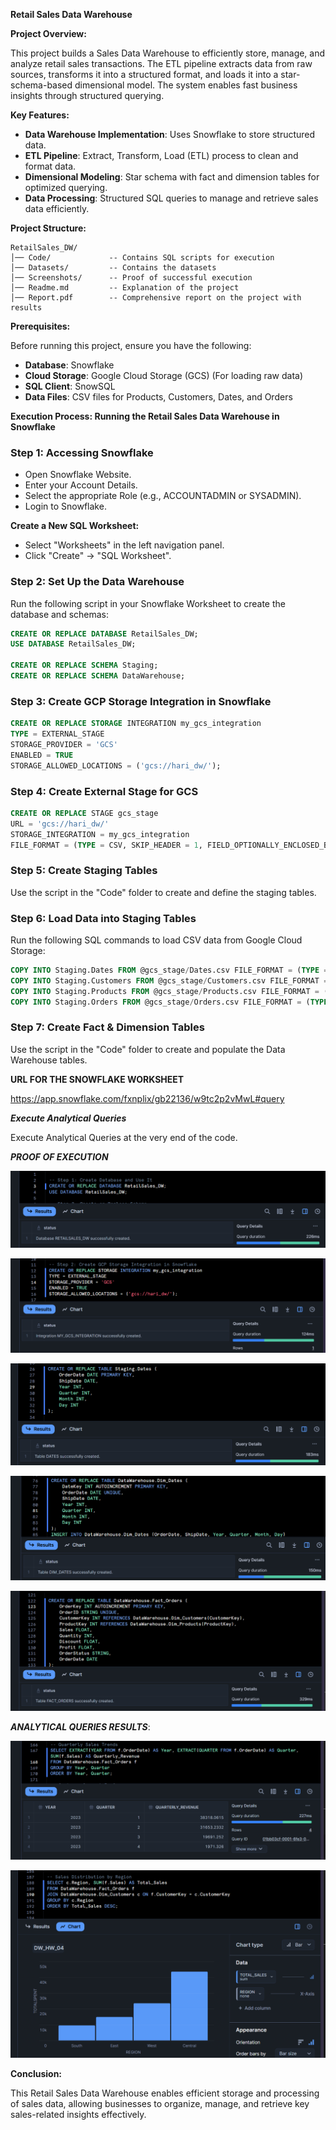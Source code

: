 **Retail Sales Data Warehouse**

**Project Overview:**

This project builds a Sales Data Warehouse to efficiently store, manage, and analyze retail sales transactions. The ETL pipeline extracts data from raw sources, transforms it into a structured format, and loads it into a star-schema-based dimensional model. The system enables fast business insights through structured querying.


**Key Features:**

- **Data Warehouse Implementation**: Uses Snowflake to store structured data.
- **ETL Pipeline**: Extract, Transform, Load (ETL) process to clean and format data.
- **Dimensional Modeling**: Star schema with fact and dimension tables for optimized querying.
- **Data Processing**: Structured SQL queries to manage and retrieve sales data efficiently.


**Project Structure:**

```
RetailSales_DW/
│── Code/             -- Contains SQL scripts for execution   
│── Datasets/         -- Contains the datasets                
│── Screenshots/      -- Proof of successful execution                                    
│── Readme.md         -- Explanation of the project
│── Report.pdf        -- Comprehensive report on the project with results
```

**Prerequisites:**

Before running this project, ensure you have the following:

- **Database**: Snowflake
- **Cloud Storage**: Google Cloud Storage (GCS) (For loading raw data)
- **SQL Client**: SnowSQL 
- **Data Files**: CSV files for Products, Customers, Dates, and Orders


**Execution Process: Running the Retail Sales Data Warehouse in Snowflake**

### Step 1: Accessing Snowflake
- Open Snowflake Website.
- Enter your Account Details.
- Select the appropriate Role (e.g., ACCOUNTADMIN or SYSADMIN).
- Login to Snowflake.

**Create a New SQL Worksheet:**
- Select "Worksheets" in the left navigation panel.
- Click "Create" → "SQL Worksheet".

### Step 2: Set Up the Data Warehouse

Run the following script in your Snowflake Worksheet to create the database and schemas:

```sql
CREATE OR REPLACE DATABASE RetailSales_DW;
USE DATABASE RetailSales_DW;

CREATE OR REPLACE SCHEMA Staging;
CREATE OR REPLACE SCHEMA DataWarehouse;
```

### Step 3: Create GCP Storage Integration in Snowflake

```sql
CREATE OR REPLACE STORAGE INTEGRATION my_gcs_integration
TYPE = EXTERNAL_STAGE
STORAGE_PROVIDER = 'GCS'
ENABLED = TRUE
STORAGE_ALLOWED_LOCATIONS = ('gcs://hari_dw/');
```

### Step 4: Create External Stage for GCS

```sql
CREATE OR REPLACE STAGE gcs_stage
URL = 'gcs://hari_dw/'
STORAGE_INTEGRATION = my_gcs_integration
FILE_FORMAT = (TYPE = CSV, SKIP_HEADER = 1, FIELD_OPTIONALLY_ENCLOSED_BY='"');
```

### Step 5: Create Staging Tables

Use the script in the "Code" folder to create and define the staging tables.

### Step 6: Load Data into Staging Tables

Run the following SQL commands to load CSV data from Google Cloud Storage:

```sql
COPY INTO Staging.Dates FROM @gcs_stage/Dates.csv FILE_FORMAT = (TYPE = CSV, SKIP_HEADER = 1, FIELD_OPTIONALLY_ENCLOSED_BY='"') ON_ERROR = CONTINUE;
COPY INTO Staging.Customers FROM @gcs_stage/Customers.csv FILE_FORMAT = (TYPE = CSV, SKIP_HEADER = 1, FIELD_OPTIONALLY_ENCLOSED_BY='"') ON_ERROR = CONTINUE;
COPY INTO Staging.Products FROM @gcs_stage/Products.csv FILE_FORMAT = (TYPE = CSV, SKIP_HEADER = 1, FIELD_OPTIONALLY_ENCLOSED_BY='"') ON_ERROR = CONTINUE;
COPY INTO Staging.Orders FROM @gcs_stage/Orders.csv FILE_FORMAT = (TYPE = CSV, SKIP_HEADER = 1, FIELD_OPTIONALLY_ENCLOSED_BY='"') ON_ERROR = CONTINUE;
```

### Step 7: Create Fact & Dimension Tables

Use the script in the "Code" folder to create and populate the Data Warehouse tables.

**URL FOR THE SNOWFLAKE WORKSHEET**

https://app.snowflake.com/fxnplix/gb22136/w9tc2p2vMwL#query

***Execute Analytical Queries***

Execute Analytical Queries at the very end of the code.


***PROOF OF EXECUTION***

![Database](./Screenshots/Database.png "Database")

![GCS_Integration](./Screenshots/GCS_Integration.png "GCS_Integration")

![Table_Dates](./Screenshots/Table_Dates.png "Table_Dates")

![Dim_Dates](./Screenshots/Dim_Dates.png "Dim_Dates")

![Fact_Orders](./Screenshots/Fact_Orders.png "Fact_Orders")

***ANALYTICAL QUERIES RESULTS***:

![Analytics_Quarter_Sales](./Screenshots/Analytics_Quarter_Sales.png "Analytics_Quarter_Sales")


![Analytics_Region_sales](./Screenshots/Analytics_Region_sales.png "Analytics_Region_sales")



**Conclusion:**

This Retail Sales Data Warehouse enables efficient storage and processing of sales data, allowing businesses to organize, manage, and retrieve key sales-related insights effectively.


